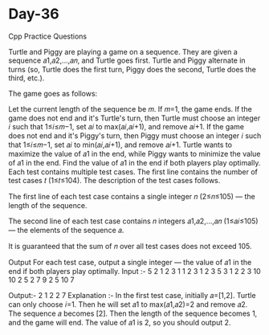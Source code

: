 # Day-36
Cpp Practice Questions

Turtle and Piggy are playing a game on a sequence. They are given a sequence 𝑎1,𝑎2,…,𝑎𝑛, and Turtle goes first. Turtle and Piggy alternate in turns (so, Turtle does the first turn, Piggy does the second, Turtle does the third, etc.).

The game goes as follows:

Let the current length of the sequence be 𝑚. If 𝑚=1, the game ends.
If the game does not end and it's Turtle's turn, then Turtle must choose an integer 𝑖 such that 1≤𝑖≤𝑚−1, set 𝑎𝑖 to max(𝑎𝑖,𝑎𝑖+1), and remove 𝑎𝑖+1.
If the game does not end and it's Piggy's turn, then Piggy must choose an integer 𝑖 such that 1≤𝑖≤𝑚−1, set 𝑎𝑖 to min(𝑎𝑖,𝑎𝑖+1), and remove 𝑎𝑖+1.
Turtle wants to maximize the value of 𝑎1 in the end, while Piggy wants to minimize the value of 𝑎1 in the end. Find the value of 𝑎1 in the end if both players play optimally. Each test contains multiple test cases. The first line contains the number of test cases 𝑡 (1≤𝑡≤104). The description of the test cases follows.

The first line of each test case contains a single integer 𝑛 (2≤𝑛≤105) — the length of the sequence.

The second line of each test case contains 𝑛 integers 𝑎1,𝑎2,…,𝑎𝑛 (1≤𝑎𝑖≤105) — the elements of the sequence 𝑎.

It is guaranteed that the sum of 𝑛 over all test cases does not exceed 105.

Output
For each test case, output a single integer — the value of 𝑎1 in the end if both players play optimally.
Input :- 5
2
1 2
3
1 1 2
3
1 2 3
5
3 1 2 2 3
10
10 2 5 2 7 9 2 5 10 7

Output:- 2
1
2
2
7
Explanation :- In the first test case, initially 𝑎=[1,2]. Turtle can only choose 𝑖=1. Then he will set 𝑎1 to max(𝑎1,𝑎2)=2 and remove 𝑎2. The sequence 𝑎 becomes [2]. Then the length of the sequence becomes 1, and the game will end. The value of 𝑎1 is 2, so you should output 2.
